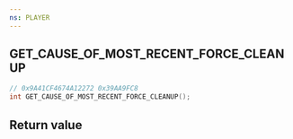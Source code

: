 ```yaml
---
ns: PLAYER
---
```

## GET_CAUSE_OF_MOST_RECENT_FORCE_CLEANUP

```c
// 0x9A41CF4674A12272 0x39AA9FC8
int GET_CAUSE_OF_MOST_RECENT_FORCE_CLEANUP();
```


## Return value
